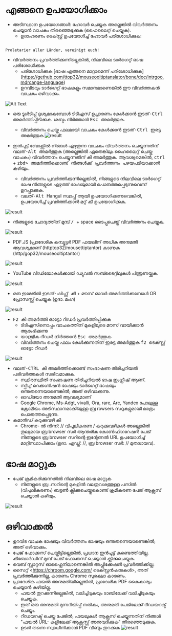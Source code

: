 # എങ്ങനെ ഉപയോഗിക്കാം


- അടിസ്ഥാന ഉപയോഗങ്ങൾ: ഹോവർ ചെയ്യുക അല്ലെങ്കിൽ വിവർത്തനം ചെയ്യാൻ വാചകം തിരഞ്ഞെടുക്കുക (ഹൈലൈറ്റ് ചെയ്യുക).
  - ഉദാഹരണം ടെക്സ്റ്റ് ഉപയോഗിച്ച് ഹോവർ പരിശോധിക്കുക:
```console

Proletarier aller Länder, vereinigt euch!

```

  - വിവർത്തനം പ്രവർത്തിക്കുന്നില്ലെങ്കിൽ, നിലവിലെ ടാർഗെറ്റ് ഭാഷ പരിശോധിക്കുക
    - പരിശോധിക്കുക [ഭാഷ എങ്ങനെ മാറ്റാമെന്ന് പരിശോധിക്കുക] (https://gethub.com/ttop32/mouseooltiptanslator/bone/doc/intrgoo.mdrcange-language)
    - ഉറവിടവും ടാർഗെറ്റ് ഭാഷകളും സമാനമാണെങ്കിൽ ഈ വിവർത്തകൻ വാചകം ഒഴിവാക്കും.


![Alt Text](/doc/reagre.gif)



- ഒരു ടൂൾടിപ്പ് ദൃശ്യമാകുമ്പോൾ ടിടിഎസ് ഉച്ചാരണം കേൾക്കാൻ <kbd> ഇടത്-Ctrl </kbd> അമർത്തിപ്പിടിക്കുക. ശബ്ദം നിർത്താൻ <kbd> Esc </kbd> അമർത്തുക.
  - വിവർത്തനം ചെയ്ത ഫലമായി വാചകം കേൾക്കാൻ <kbd> ഇടത്-Ctrl </kbd> ഇരട്ട അമർത്തുക
![result](/doc/20.gif)



- ഇൻപുട്ട് ബോക്സിൽ നിങ്ങൾ എഴുതുന്ന വാചകം വിവർത്തനം ചെയ്യുന്നതിന് <kbd> വലത്-Alt </kbd> അമർത്തുക (അല്ലെങ്കിൽ ഏതെങ്കിലും ഹൈലൈറ്റ് ചെയ്ത വാചകം) വിവർത്തനം ചെയ്യുന്നതിന് കീ അമർത്തുക. ആവശ്യമെങ്കിൽ, <kbd> ctrl </kbd> + <kbd> zbd> അമർത്തിക്കൊണ്ട് നിങ്ങൾക്ക് പ്രവർത്തനം പഴയപടിയാക്കാൻ കഴിയും.
  - വിവർത്തനം പ്രവർത്തിക്കുന്നില്ലെങ്കിൽ, നിങ്ങളുടെ നിലവിലെ ടാർഗെറ്റ് ഭാഷ നിങ്ങളുടെ എഴുത്ത് ഭാഷയുമായി പൊരുത്തപ്പെടുന്നുവെന്ന് ഉറപ്പാക്കുക.
  - <kbd> വലത്-Alt </kbd> Hangul സ്വാപ്പ് ആയി ഉപയോഗിക്കുന്നുവെങ്കിൽ,
ഉപയോഗിച്ച് പ്രവർത്തിക്കാൻ മറ്റ് കീ ഉപയോഗിക്കുക.


![result](/doc/11.gif)



- നിങ്ങളുടെ ചോദ്യത്തിന് മുമ്പ് <kbd> / </kbd> + </kbd> space </kbd> ടൈപ്പുചെയ്ത് വിവർത്തനം ചെയ്യുക.


![result](/doc/21.gif)



- PDF.JS (പ്രാദേശിക കമ്പ്യൂട്ടർ PDF ഫയലിന് അധിക അനുമതി ആവശ്യമാണ് (httptop32/mousettiptantor) കാണുക (http/gop32/mouseooltiptantor)


![result](/doc/12.gif)



- YouTube വീഡിയോകൾക്കായി ഡ്യുവൽ സബ്ടൈറ്റിലുകൾ പിന്തുണയ്ക്കുക.


![result](/doc/16.gif)



- ഒരു ഇമേജിൽ <kbd> ഇടത്-ഷിഫ്റ്റ് </kbd> കീ + മൗസ് ഓവർ അമർത്തിക്കുമ്പോൾ OR പ്രോസസ്സ് ചെയ്യുക (ഉദാ. മംഗ)


![result](/doc/15.gif)



- <kbd> F2 </kbd> കീ അമർത്തി ഓട്ടോ റീഡർ പ്രവർത്തിപ്പിക്കുക
  - ടിടിഎസിനൊപ്പം വാചകത്തിന് മുകളിലൂടെ മൗസ് വായിക്കാൻ ആരംഭിക്കുന്നു
  - യാന്ത്രിക റീഡർ നിർത്താൻ <kbd> Esc </kbd> അമർത്തുക
  - വിവർത്തനം ചെയ്ത ഫലം കേൾക്കുന്നതിന് ഇരട്ട അമർത്തുക <kbd> f2 </kbd> ടെക്സ്റ്റ് ഓട്ടോ റീഡർ


![result](/doc/30.gif)



- <kbd> വലത്-CTRL </kbd> കീ അമർത്തിക്കൊണ്ട് സംഭാഷണ തിരിച്ചറിയൽ പരിവർത്തകൾ സജീവമാക്കുക.
  - സ്ഥിരസ്ഥിതി സംഭാഷണ തിരിച്ചറിയൽ ഭാഷ ഇംഗ്ലീഷ് ആണ്.
  - സ്പീച്ച് റെക്കഗ്നിഷൻ ഭാഷയും ടാർഗെറ്റ് ഭാഷയും ഒന്നുതന്നെയാണെങ്കിൽ, അത് ഒഴിവാക്കുന്നു.
  - ഓഡിയോ അനുമതി ആവശ്യമാണ്
  - Google Chrome, Ms-Adgt, vivalli, Ora, rare, Arc, Yandex പോലുള്ള ക്രോമിയം അടിസ്ഥാനമാക്കിയുള്ള ബ്ര rowsers സറുകളുമായി മാത്രം പൊരുത്തപ്പെടുന്നു.
- കമാൻഡ് കുറുക്കുവഴി കീ
  - Chrome- ൽ നിന്ന്: // വിപുലീകരണ / കുറുക്കുവഴികൾ അല്ലെങ്കിൽ തുല്യമായ ബ്ര browser സർ ആന്തരിക കോൺഫിഗറേഷൻ പേജ് നിങ്ങളുടെ ബ്ര browser സറിന്റെ ഇന്റേണൽ URL ഉപയോഗിച്ച് മാറ്റിസ്ഥാപിക്കാം (ഉദാ. എഡ്ജ്: //, ബ്ര browser സർ: // മുതലായവ).
# ഭാഷ മാറ്റുക
- പേജ് ക്രമീകരിക്കുന്നതിൽ നിലവിലെ ഭാഷ മാറ്റുക
  - നിങ്ങളുടെ ബ്ര .സറിന്റെ മുകളിൽ വലതുവശത്തുള്ള പസിൽ (വിപുലീകരണം) ബട്ടൺ ക്ലിക്കുചെയ്തുകൊണ്ട് ക്രമീകരണ പേജ് ആക്സസ് ചെയ്യാൻ കഴിയും.


![result](/doc/14.gif)





# ഒഴിവാക്കൽ


- ഉറവിട വാചക ഭാഷയും വിവർത്തനം ഭാഷയും ഒന്നുതന്നെയാണെങ്കിൽ, അത് ഒഴിവാക്കും.
- പേജ് ഫോക്കസ് ചെയ്തിട്ടില്ലെങ്കിൽ, പ്രധാന ഇൻപുട്ട് കണ്ടെത്തിയില്ല.
കീബോർഡിന് മുമ്പ് പേജ് ഫോക്കസ് ചെയ്യാൻ ക്ലിക്കുചെയ്യുക.
- വെബ് സ്റ്റാറ്റസ് ഓഫ്ലൈനിലാണെങ്കിൽ അപ്ലിക്കേഷൻ പ്രവർത്തിക്കില്ല.
- സൈറ്റ് <https://chroom.google.com/ ടെക്സ്റ്റൻഷനുകൾ>, അത് പ്രവർത്തിക്കുന്നില്ല, കാരണം Chrome സുരക്ഷാ കാരണം.
- പ്രാദേശിക ഫയൽ അനുമതിയില്ലെങ്കിൽ, പ്രാദേശിക PDF കൈകാര്യം ചെയ്യാൻ കഴിയില്ല.
  - ഫയൽ തുറക്കുന്നില്ലെങ്കിൽ, വലിച്ചിടുകയും ടാബിലേക്ക് വലിച്ചിടുകയും ചെയ്യുക.
  - ഇത് ഒരു അനുമതി മുന്നറിയിപ്പ് നൽകും, അനുമതി പേജിലേക്ക് റീഡയറക്ട് ചെയ്യും.
  - റീഡയറക്ട് ചെയ്ത പേജിൽ, ഫയലുകൾ ആക്സസ് ചെയ്യുന്നതിന് നിങ്ങൾ "ഫയൽ URL- കളിലേക്ക് ആക്സസ്സ് അനുവദിക്കുക" തിരഞ്ഞെടുക്കുക.
  - ഉടൻ തന്നെ സ്വാധീനിക്കാൻ PDF വീണ്ടും തുറക്കുക
![result](/doc/10.gif)
